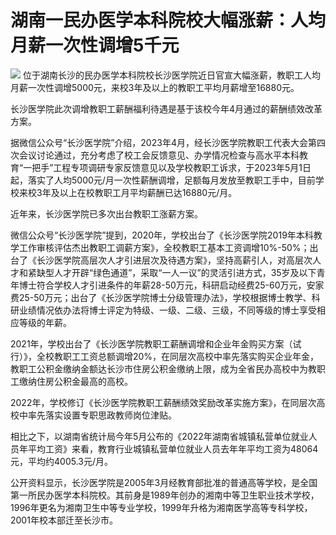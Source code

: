 

# 湖南一民办医学本科院校大幅涨薪：人均月薪一次性调增5千元

![](https://inews.gtimg.com/newsapp_bt/0/15807381441/1000)
位于湖南长沙的民办医学本科院校长沙医学院近日官宣大幅涨薪，教职工人均月薪一次性调增5000元，来校3年及以上的教职工平均月薪增至16880元。

长沙医学院此次调增教职工薪酬福利待遇是基于该校今年4月通过的薪酬绩效改革方案。

据微信公众号“长沙医学院”介绍，2023年4月，经长沙医学院教职工代表大会第四次会议讨论通过，充分考虑了校工会反馈意见、办学情况检查与高水平本科教育“一把手”工程专项调研专家反馈意见以及学校教职工诉求，于2023年5月1日起，落实了人均5000元/月一次性薪酬调增，足额每月发放至教职工手中，目前学校来校3年及以上在校教职工月平均薪酬已达16880元/月。

近年来，长沙医学院已多次出台教职工涨薪方案。

微信公众号“长沙医学院”提到，2020年，学校出台了《长沙医学院2019年本科教学工作审核评估杰出教职工调薪方案》，全校教职工基本工资调增10%-50%；出台了《长沙医学院高层次人才引进层次及待遇方案》，坚持高薪引人，对高层次人才和紧缺型人才开辟“绿色通道”，采取“一人一议”的灵活引进方式，35岁及以下青年博士符合学校人才引进条件的年薪28-50万元，科研启动经费25-60万元，安家费25-50万元；出台了《长沙医学院博士分级管理办法》，学校根据博士教学、科研业绩情况依办法将博士评定为特级、一级、二级、三级，不同等级的博士享受相应等级的年薪。

2021年，学校出台了《长沙医学院教职工薪酬调增和企业年金购买方案（试行）》，全校教职工工资总额调增20%，在同层次高校中率先落实购买企业年金，教职工公积金缴纳金额达长沙市住房公积金缴纳上限，成为全省民办高校中为教职工缴纳住房公积金最高的高校。

2022年，学校修订《长沙医学院教职工薪酬绩效奖励改革实施方案》，在同层次高校中率先落实设置专职思政教师岗位津贴。

相比之下，以湖南省统计局今年5月公布的《2022年湖南省城镇私营单位就业人员年平均工资》来看，教育行业城镇私营单位就业人员去年年平均工资为48064元，平均约4005.3元/月。

公开资料显示，长沙医学院是2005年3月经教育部批准的普通高等学校，是全国第一所民办医学本科院校。其前身是1989年创办的湘南中等卫生职业技术学校，1996年更名为湘南卫生中等专业学校，1999年升格为湘南医学高等专科学校，2001年校本部迁至长沙市。

